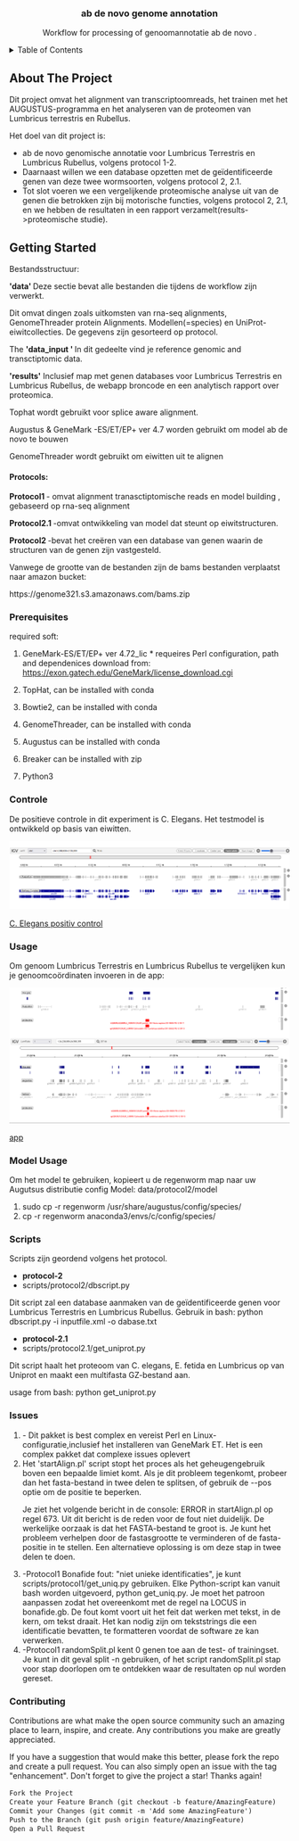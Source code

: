 
<!-- PROJECT LOGO -->


<h3 align="center">ab de novo genome annotation </h3>

  <p align="center">
    Workflow for processing of  genoomannotatie ab de novo .



<!-- TABLE OF CONTENTS -->
<details>
  <summary>Table of Contents</summary>
  <ol>
    <li>
      <a href="#about-the-project">About The Project</a>
      <ul>
        <li></li>
      </ul>
    </li>
    <li>
      <a href="#getting-started">Getting Started</a>
      <ul>
        <li><a href="#prerequisites">Prerequisites</a></li>
      </ul>
    </li>
    <li><a href="#usage">Usage</a></li>
    <li><a href="#Positiv">Positiv control</a></li>
    <li><a href="#contributing">Contributing</a></li>
    <li><a href="#Scripts">Scripts</a></li>
    <li><a href="#Issues">Issues</a></li>
  </ol>
</details>



<!-- ABOUT THE PROJECT -->
## About The Project

Dit project omvat het  alignment van transcriptoomreads, het trainen met het AUGUSTUS-programma 
en het analyseren van de proteomen van Lumbricus terrestris en Rubellus.

Het doel van dit project is:

* ab  de novo  genomische annotatie  voor Lumbricus Terrestris en Lumbricus Rubellus, volgens protocol 1-2. 
* Daarnaast willen we een database opzetten met de geïdentificeerde genen van deze twee wormsoorten, volgens protocol 2, 2.1. 
* Tot slot voeren we een vergelijkende proteomische analyse uit van de genen die betrokken zijn bij motorische functies,
 volgens protocol 2, 2.1, en we hebben de resultaten in een rapport verzamelt(results->proteomische studie).


<!-- GETTING STARTED -->
## Getting Started

Bestandsstructuur:


 <p> <strong> 'data'  </strong> Deze sectie bevat alle bestanden die tijdens de workflow zijn verwerkt.</p> 
 <p> Dit omvat dingen zoals uitkomsten van rna-seq alignments, GenomeThreader protein Alignments. Modellen(=species) en UniProt-eiwitcollecties.
 De gegevens zijn gesorteerd op protocol.</p>


<p>  The <strong> 'data_input ' </strong>In dit gedeelte vind je reference genomic and transctiptomic data.  </p>

<p> <strong> 'results'</strong>  Inclusief map met genen databases voor Lumbricus Terrestris en Lumbricus Rubellus, 
de webapp broncode en een analytisch rapport over proteomica. </p> 
    
	
<p>  <string> Tophat</string>   wordt gebruikt voor splice aware   alignment.  </p> 
<p> <string> Augustus &  GeneMark</string>  -ES/ET/EP+ ver 4.7 worden gebruikt om model ab de novo te bouwen  </p>
<p> <string> GenomeThreader wordt gebruikt om eiwitten uit te alignen </string>  </p>

<h4>  Protocols: </h4>
 
  <p> <strong>Protocol1 </strong>  - omvat alignment  tranasctiptomische reads  en model building , gebaseerd op rna-seq  alignment</p>
  <p> <strong>Protocol2.1  </strong>-omvat ontwikkeling van  model dat steunt op eiwitstructuren. </p>
 <p>  <strong>Protocol2 </strong> -bevat het creëren van een database van genen waarin de structuren van de genen zijn vastgesteld. </p>

<p> Vanwege de grootte van de bestanden zijn de bams bestanden verplaatst naar amazon bucket: </p>
<p> https://genome321.s3.amazonaws.com/bams.zip </p>
  


### Prerequisites

required soft:

1. GeneMark-ES/ET/EP+ ver 4.72_lic *
requeires Perl configuration, path and dependenices
download from: https://exon.gatech.edu/GeneMark/license_download.cgi

2. TopHat, can be installed with conda

3. Bowtie2, can be installed with conda

4. GenomeThreader, can be installed with conda

5. Augustus can be installed with conda
6. Breaker can be installed with zip

7. Python3



### Controle 
De positieve controle in dit experiment is C. Elegans. Het testmodel is ontwikkeld op basis van eiwitten.  
 
 


  <a href="https://wclumterr.netlify.app/">
    <img src="https://github.com/ProjecticumDataScience/lumbricus/blob/master/images/product-screenshot/pc.png">
  </a>

<a href="https://wclumterr.netlify.app/"> C. Elegans positiv control</a>


### Usage

Om genoom Lumbricus Terrestris en Lumbricus Rubellus te vergelijken kun je genoomcoördinaten invoeren in de app:
 

  <a href="https://wclumterr.netlify.app/">
    <img src="https://github.com/ProjecticumDataScience/lumbricus/blob/master/images/product-screenshot/usage.png">
  </a>

<a href="https://genomewclumterr.netlify.app/"> app </a>


### Model Usage

Om het model te gebruiken, kopieert u de regenworm map naar uw Augutsus distributie config
Model:
data/protocol2/model

1. sudo cp -r regenworm /usr/share/augustus/config/species/
2.   cp -r regenworm  anaconda3/envs/c/config/species/
### Scripts

Scripts zijn geordend volgens het protocol.

* <strong> protocol-2 </strong>
* scripts/protocol2/dbscript.py

 Dit script zal een database aanmaken van de geïdentificeerde genen voor Lumbricus Terrestris en Lumbricus Rubellus.
 Gebruik in bash: 
python dbscript.py -i inputfile.xml -o dabase.txt
 
* <strong> protocol-2.1  </strong>
*  scripts/protocol2.1/get_uniprot.py


 Dit script haalt het proteoom van C. elegans, E. fetida en Lumbricus op van Uniprot en maakt een multifasta GZ-bestand aan.

usage from bash: 
python get_uniprot.py
 

### Issues

<ol>
  <li> - Dit pakket is best complex en vereist Perl en Linux-configuratie,inclusief het installeren van GeneMark ET.
  Het is een complex pakket dat complexe issues oplevert</li>
<li> Het 'startAlign.pl' script stopt het proces als het geheugengebruik boven een bepaalde limiet komt. Als je dit probleem tegenkomt, 
probeer dan het fasta-bestand in twee delen te splitsen, of gebruik de --pos optie om de positie te beperken.
<p>
Je ziet het volgende bericht in de console: ERROR in startAlign.pl op regel 673. 
Uit dit bericht is de reden voor de fout niet duidelijk. De werkelijke oorzaak is dat het FASTA-bestand te groot is.
 Je kunt het probleem verhelpen door 
de fastasgrootte te verminderen of de fasta-positie in te stellen. Een alternatieve 
oplossing is om deze stap in twee delen te doen. </p>

 </li>
  <li>-Protocol1 
   Bonafide fout: "niet unieke identificaties", je kunt scripts/protocol1/get_uniq.py gebruiken. 
   Elke Python-script kan vanuit bash worden uitgevoerd, python get_uniq.py. 
   Je moet het patroon aanpassen zodat het overeenkomt met de regel na LOCUS in bonafide.gb.
   De fout komt voort uit het feit dat werken met tekst, in de kern, om tekst draait. 
   Het kan nodig zijn om tekststrings die een identificatie bevatten, te formatteren voordat de software ze kan verwerken.
  </li>

<li>-Protocol1 randomSplit.pl kent 0 genen toe aan de test- of trainingset. Je kunt in dit geval split -n gebruiken, 
of het script randomSplit.pl stap voor stap doorlopen om te ontdekken waar de resultaten op nul worden gereset.</li> 
</ol>





### Contributing

Contributions are what make the open source community such an amazing place to learn, inspire, and create. Any contributions you make are greatly appreciated.

If you have a suggestion that would make this better, please fork the repo and create a pull request. You can also simply open an issue with the tag "enhancement". Don't forget to give the project a star! Thanks again!

    Fork the Project
    Create your Feature Branch (git checkout -b feature/AmazingFeature)
    Commit your Changes (git commit -m 'Add some AmazingFeature')
    Push to the Branch (git push origin feature/AmazingFeature)
    Open a Pull Request
